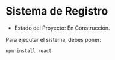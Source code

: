 <h1>Sistema de Registro</h1>

- Estado del Proyecto: En Construcción.

Para ejecutar el sistema, debes poner:

 ```npm install react```
